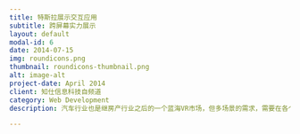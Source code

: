 ```yaml
---
title: 特斯拉展示交互应用
subtitle: 跨屏幕实力展示
layout: default
modal-id: 6
date: 2014-07-15
img: roundicons.png
thumbnail: roundicons-thumbnail.png
alt: image-alt
project-date: April 2014
client: 知仕信息科技自频道
category: Web Development
description: 汽车行业也是继房产行业之后的一个蓝海VR市场，但多场景的需求，需要在各个端，线上线下都可以有很好的体验，而这也正是我们所擅长的～

---
```

